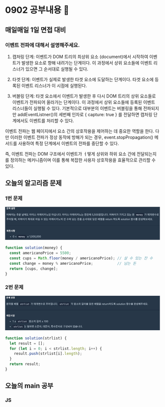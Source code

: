 # 0902 공부내용 📖

## 매일매일 1일 면접 대비

### __이벤트 전파에 대해서 설명해주세요.__
1. 캡처링 단계: 이벤트가 DOM 트리의 최상위 요소 (document)에서 시작하여 이벤트가 발생한 요소로 향해 내려가는 단계이다. 이 과정에서 상위 요소들에 이벤트 리스너가 있으면 그 순서대로 실행될 수 있다.

2. 타겟 단계: 이벤트가 실제로 발생한 타겟 요소에 도달하는 단계이다. 타겟 요소에 등록된 이벤트 리스너가 이 시점에 실행된다.

3. 버블링 단계: 타겟 요소에서 이벤트가 발생한 후 다시 DOM 트리의 상위 요소들로 이벤트가 전파되어 올라가는 단계이다. 이 과정에서 상위 요소들에 등록된 이벤트 리스너들이 실행될 수 있다. 기본적으로 대부분의 이벤트는 버블링을 통해 전파되지만 addEventListner()의 세번째 인자로 { capture: true } 를 전달하면 캡처링 단계에서도 이벤트를 처리할 수 있다.

이벤트 전파는 웹 페이지에서 요소 간의 상호작용을 제어하는 데 중요한 역할을 한다. 다만 이러한 이벤트 전파가 정상 동작에 방해가 되는 경우, event.stopPropagation() 메서드를 사용하여 특정 단계에서 이벤트의 전파를 중단할 수 있다.

즉, 이벤트 전파는 DOM 구조에서 이벤트가 ㅓ떻게 상위와 하위 요소 간에 전달되는지를 정의하는 메커니즘이며 이를 통해 복잡한 사용자 상호작용을 효율적으로 관리할 수 있다.

## 오늘의 알고리즘 문제

### 1번 문제
![alt text](image.png)

```js
function solution(money) {
  const americanoPrice = 5500;
  const cups = Math.floor(money / americanoPrice); // 살 수 있는 잔 수
  const change = money % americanoPrice;           // 남는 돈
  return [cups, change];
}
```

### 2번 문제
![alt text](image-1.png)

```js
function solution(strlist) {
  let result = [];
  for (let i = 0; i < strlist.length; i++) {
    result.push(strlist[i].length);
  }
  return result;
}
```

## 오늘의 main 공부
  ### JS
  